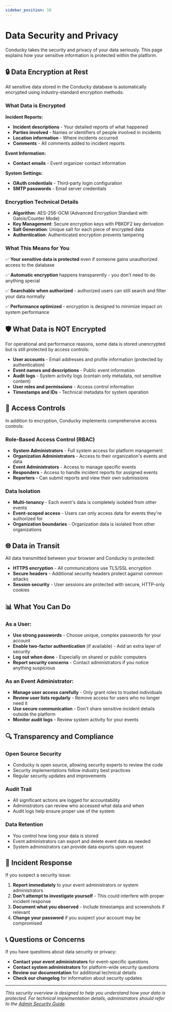 ```yaml
---
sidebar_position: 18
---
```


# Data Security and Privacy

Conducky takes the security and privacy of your data seriously. This page explains how your sensitive information is protected within the platform.

## 🔒 Data Encryption at Rest

All sensitive data stored in the Conducky database is automatically encrypted using industry-standard encryption methods:

### What Data is Encrypted

**Incident Reports:**
- **Incident descriptions** - Your detailed reports of what happened
- **Parties involved** - Names or identifiers of people involved in incidents  
- **Location information** - Where incidents occurred
- **Comments** - All comments added to incident reports

**Event Information:**
- **Contact emails** - Event organizer contact information

**System Settings:**
- **OAuth credentials** - Third-party login configuration
- **SMTP passwords** - Email server credentials

### Encryption Technical Details

- **Algorithm**: AES-256-GCM (Advanced Encryption Standard with Galois/Counter Mode)
- **Key Management**: Secure encryption keys with PBKDF2 key derivation
- **Salt Generation**: Unique salt for each piece of encrypted data
- **Authentication**: Authenticated encryption prevents tampering

### What This Means for You

✅ **Your sensitive data is protected** even if someone gains unauthorized access to the database

✅ **Automatic encryption** happens transparently - you don't need to do anything special

✅ **Searchable when authorized** - authorized users can still search and filter your data normally

✅ **Performance optimized** - encryption is designed to minimize impact on system performance

## 🛡️ What Data is NOT Encrypted

For operational and performance reasons, some data is stored unencrypted but is still protected by access controls:

- **User accounts** - Email addresses and profile information (protected by authentication)
- **Event names and descriptions** - Public event information  
- **Audit logs** - System activity logs (contain only metadata, not sensitive content)
- **User roles and permissions** - Access control information
- **Timestamps and IDs** - Technical metadata for system operation

## 🔐 Access Controls

In addition to encryption, Conducky implements comprehensive access controls:

### Role-Based Access Control (RBAC)
- **System Administrators** - Full system access for platform management
- **Organization Administrators** - Access to their organization's events and data
- **Event Administrators** - Access to manage specific events
- **Responders** - Access to handle incident reports for assigned events
- **Reporters** - Can submit reports and view their own submissions

### Data Isolation
- **Multi-tenancy** - Each event's data is completely isolated from other events
- **Event-scoped access** - Users can only access data for events they're authorized for
- **Organization boundaries** - Organization data is isolated from other organizations

## 🌐 Data in Transit

All data transmitted between your browser and Conducky is protected:

- **HTTPS encryption** - All communications use TLS/SSL encryption
- **Secure headers** - Additional security headers protect against common attacks
- **Session security** - User sessions are protected with secure, HTTP-only cookies

## 📊 What You Can Do

### As a User:
- **Use strong passwords** - Choose unique, complex passwords for your account
- **Enable two-factor authentication** (if available) - Add an extra layer of security
- **Log out when done** - Especially on shared or public computers
- **Report security concerns** - Contact administrators if you notice anything suspicious

### As an Event Administrator:
- **Manage user access carefully** - Only grant roles to trusted individuals
- **Review user lists regularly** - Remove access for users who no longer need it
- **Use secure communication** - Don't share sensitive incident details outside the platform
- **Monitor audit logs** - Review system activity for your events

## 🔍 Transparency and Compliance

### Open Source Security
- Conducky is open source, allowing security experts to review the code
- Security implementations follow industry best practices
- Regular security updates and improvements

### Audit Trail
- All significant actions are logged for accountability
- Administrators can review who accessed what data and when
- Audit logs help ensure proper use of the system

### Data Retention
- You control how long your data is stored
- Event administrators can export and delete event data as needed
- System administrators can provide data exports upon request

## 🚨 Incident Response

If you suspect a security issue:

1. **Report immediately** to your event administrators or system administrators
2. **Don't attempt to investigate yourself** - This could interfere with proper incident response
3. **Document what you observed** - Include timestamps and screenshots if relevant
4. **Change your password** if you suspect your account may be compromised

## 📞 Questions or Concerns

If you have questions about data security or privacy:

- **Contact your event administrators** for event-specific questions
- **Contact system administrators** for platform-wide security questions
- **Review our documentation** for additional technical details
- **Check our changelog** for information about security updates

---

*This security overview is designed to help you understand how your data is protected. For technical implementation details, administrators should refer to the [Admin Security Guide](../admin-guide/security-overview.md).* 